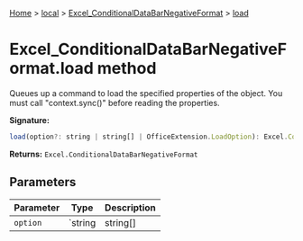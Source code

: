 [Home](./index) &gt; [local](local.md) &gt; [Excel\_ConditionalDataBarNegativeFormat](local.excel_conditionaldatabarnegativeformat.md) &gt; [load](local.excel_conditionaldatabarnegativeformat.load.md)

# Excel\_ConditionalDataBarNegativeFormat.load method

Queues up a command to load the specified properties of the object. You must call "context.sync()" before reading the properties.

**Signature:**
```javascript
load(option?: string | string[] | OfficeExtension.LoadOption): Excel.ConditionalDataBarNegativeFormat;
```
**Returns:** `Excel.ConditionalDataBarNegativeFormat`

## Parameters

|  Parameter | Type | Description |
|  --- | --- | --- |
|  `option` | `string | string[] | OfficeExtension.LoadOption` |  |

